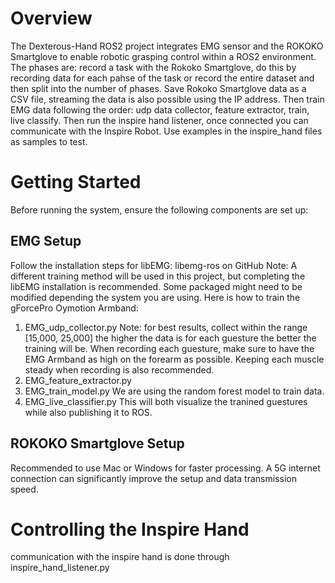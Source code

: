 # Overview
The Dexterous-Hand ROS2 project integrates EMG sensor and the ROKOKO Smartglove to enable robotic grasping control within a ROS2 environment. The phases are: record a task with the Rokoko Smartglove, do this by recording data for each pahse of the task or record the entire dataset and then split into the number of phases. Save Rokoko Smartglove data as a CSV file, streaming the data is also possible using the IP address. Then train EMG data following the order: udp data collector, feature extractor, train, live classify. Then run the inspire hand listener, once connected you can communicate with the Inspire Robot. Use examples in the inspire_hand files as samples to test. 

# Getting Started
Before running the system, ensure the following components are set up:

## EMG Setup
Follow the installation steps for libEMG: libemg-ros on GitHub
Note: A different training method will be used in this project, but completing the libEMG installation is recommended. Some packaged might need to be modified depending the system you are using.
Here is how to train the gForcePro Oymotion Armband:
1. EMG_udp_collector.py
    Note: for best results, collect within the range [15,000, 25,000] the higher the data is for each guesture the better the training will be. When recording each guesture, make sure to have the EMG Armband as high on the forearm as possible. Keeping each muscle steady when recording is also recommended.
3. EMG_feature_extractor.py
4. EMG_train_model.py
   We are using the random forest model to train data.
6. EMG_live_classifier.py
   This will both visualize the tranined guestures while also publishing it to ROS.

## ROKOKO Smartglove Setup
Recommended to use Mac or Windows for faster processing.
A 5G internet connection can significantly improve the setup and data transmission speed.

# Controlling the Inspire Hand
communication with the inspire hand is done through inspire_hand_listener.py
